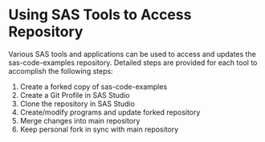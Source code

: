 # Using SAS Tools to Access Repository
Various SAS tools and applications can be used to access and updates the sas-code-examples repository. Detailed steps are provided for each tool to accomplish the following steps:
1. Create a forked copy of sas-code-examples
2. Create a Git Profile in SAS Studio
3. Clone the repository in SAS Studio
4. Create/modify programs and update forked repository
5. Merge changes into main repository
6. Keep personal fork in sync with main repository
